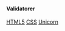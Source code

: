 #### Validatorer

<a href="http://validator.w3.org/check/referer" target="blank">HTML5</a>
<a href="http://jigsaw.w3.org/css-validator/check/referer" target="blank">CSS</a>
<a href="http://validator.w3.org/unicorn/check?ucn_uri=referer&amp;ucn_task=conformance" target="blank">Unicorn</a><br>
